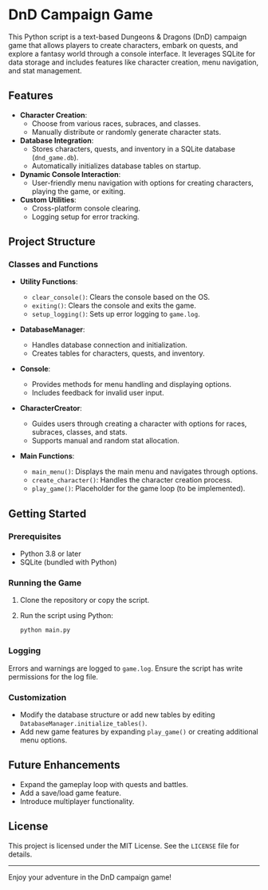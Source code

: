 # DnD Campaign Game

This Python script is a text-based Dungeons & Dragons (DnD) campaign game that allows players to create characters, embark on quests, and explore a fantasy world through a console interface. It leverages SQLite for data storage and includes features like character creation, menu navigation, and stat management.

## Features

- **Character Creation**:
  - Choose from various races, subraces, and classes.
  - Manually distribute or randomly generate character stats.
- **Database Integration**:
  - Stores characters, quests, and inventory in a SQLite database (`dnd_game.db`).
  - Automatically initializes database tables on startup.
- **Dynamic Console Interaction**:
  - User-friendly menu navigation with options for creating characters, playing the game, or exiting.
- **Custom Utilities**:
  - Cross-platform console clearing.
  - Logging setup for error tracking.

## Project Structure

### Classes and Functions

- **Utility Functions**:
  - `clear_console()`: Clears the console based on the OS.
  - `exiting()`: Clears the console and exits the game.
  - `setup_logging()`: Sets up error logging to `game.log`.

- **DatabaseManager**:
  - Handles database connection and initialization.
  - Creates tables for characters, quests, and inventory.

- **Console**:
  - Provides methods for menu handling and displaying options.
  - Includes feedback for invalid user input.

- **CharacterCreator**:
  - Guides users through creating a character with options for races, subraces, classes, and stats.
  - Supports manual and random stat allocation.

- **Main Functions**:
  - `main_menu()`: Displays the main menu and navigates through options.
  - `create_character()`: Handles the character creation process.
  - `play_game()`: Placeholder for the game loop (to be implemented).

## Getting Started

### Prerequisites

- Python 3.8 or later
- SQLite (bundled with Python)

### Running the Game

1. Clone the repository or copy the script.
2. Run the script using Python:

   ```bash
   python main.py
   ```

### Logging

Errors and warnings are logged to `game.log`. Ensure the script has write permissions for the log file.

### Customization

- Modify the database structure or add new tables by editing `DatabaseManager.initialize_tables()`.
- Add new game features by expanding `play_game()` or creating additional menu options.

## Future Enhancements

- Expand the gameplay loop with quests and battles.
- Add a save/load game feature.
- Introduce multiplayer functionality.

## License

This project is licensed under the MIT License. See the `LICENSE` file for details.

---

Enjoy your adventure in the DnD campaign game!
